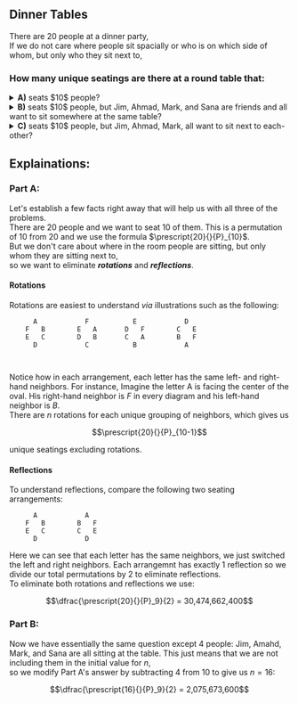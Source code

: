 ## Dinner Tables
There are $20$ people at a dinner party,  
If we do not care where people sit spacially or who is on which side of whom, but only who they sit next to,  
### How many unique seatings are there at a round table that:
  <details><summary><b>A)</b> seats $10$ people?</summary>30,474,662,400</details>
  <details><summary><b>B)</b> seats $10$ people, but Jim, Ahmad, Mark, and Sana are friends and all want to sit somewhere at the same table?</summary>2,075,673,600</details>
  <details><summary><b>C)</b> seats $10$ people, but Jim, Ahmad, Mark, all want to sit next to each-other?</summary></details>
  
## Explainations:


### Part A:
Let's establish a few facts right away that will help us with all three of the problems.  
There are $20$ people and we want to seat $10$ of them.  This is a permutation of $10$ from $20$ and we use the formula $\prescript{20}{}{P}_{10}$.  
But we don't care about where in the room people are sitting, but only whom they are sitting next to,  
so we want to eliminate ***rotations*** and ***reflections***.  
#### Rotations
Rotations are easiest to understand *via* illustrations such as the following:

  
```
      A            F           E            D
    F   B        E   A       D   F        C   E
    E   C        D   B       C   A        B   F
      D            C           B            A

  
```
Notice how in each arrangement, each letter has the same left- and right-hand neighbors.  For instance, Imagine the letter A is facing the center of the oval.  His right-hand neighbor is $F$ in every diagram and his left-hand neighbor is $B$.  
There are $n$ rotations for each unique grouping of neighbors, which gives us
```math
\prescript{20}{}{P}_{10-1}
```
unique seatings excluding rotations.  
#### Reflections
To understand reflections, compare the following two seating arrangements:
```
      A            A           
    F   B        B   F    
    E   C        C   E       
      D            D           
```
Here we can see that each letter has the same neighbors, we just switched the left and right neighbors.  Each arrangemnt has exactly $1$ reflection so we divide our total permutations by $2$ to eliminate reflections.  
To eliminate both rotations and reflections we use:
```math
\dfrac{\prescript{20}{}{P}_9}{2} = 30,474,662,400
```
### Part B:
Now we have essentially the same question except $4$ people: Jim, Amahd, Mark, and Sana are all sitting at the table.  This just means that we are not including them in the initial value for $n$,  
so we modify Part A's answer by subtracting $4$ from $10$ to give us $n=16$:   
```math
\dfrac{\prescript{16}{}{P}_9}{2} = 2,075,673,600
```
  
